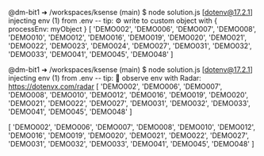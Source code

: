 @dm-bit1 ➜ /workspaces/ksense (main) $ node solution.js
[dotenv@17.2.1] injecting env (1) from .env -- tip: ⚙️  write to custom object with { processEnv: myObject }
[
  'DEMO002', 'DEMO006', 'DEMO007',
  'DEMO008', 'DEMO010', 'DEMO012',
  'DEMO016', 'DEMO019', 'DEMO020',
  'DEMO021', 'DEMO022', 'DEMO023',
  'DEMO024', 'DEMO027', 'DEMO031',
  'DEMO032', 'DEMO033', 'DEMO041',
  'DEMO045', 'DEMO048'
]

@dm-bit1 ➜ /workspaces/ksense (main) $ node solution.js
[dotenv@17.2.1] injecting env (1) from .env -- tip: 📡 observe env with Radar: https://dotenvx.com/radar
[
  'DEMO002', 'DEMO006',
  'DEMO007', 'DEMO008',
  'DEMO010', 'DEMO012',
  'DEMO016', 'DEMO019',
  'DEMO020', 'DEMO021',
  'DEMO022', 'DEMO027',
  'DEMO031', 'DEMO032',
  'DEMO033', 'DEMO041',
  'DEMO045', 'DEMO048'
]

[
  'DEMO002', 'DEMO006',
  'DEMO007', 'DEMO008',
  'DEMO010', 'DEMO012',
  'DEMO016', 'DEMO019',
  'DEMO020', 'DEMO021',
  'DEMO022', 'DEMO027',
  'DEMO031', 'DEMO032',
  'DEMO033', 'DEMO041',
  'DEMO045', 'DEMO048'
]